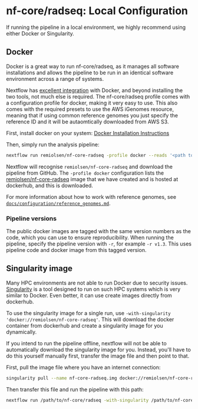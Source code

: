 # nf-core/radseq: Local Configuration

If running the pipeline in a local environment, we highly recommend using either Docker or Singularity.

## Docker
Docker is a great way to run nf-core/radseq, as it manages all software installations and allows the pipeline to be run in an identical software environment across a range of systems.

Nextflow has [excellent integration](https://www.nextflow.io/docs/latest/docker.html) with Docker, and beyond installing the two tools, not much else is required. The nf-core/radseq profile comes with a configuration profile for docker, making it very easy to use. This also comes with the required presets to use the AWS iGenomes resource, meaning that if using common reference genomes you just specify the reference ID and it will be autaomtically downloaded from AWS S3.

First, install docker on your system: [Docker Installation Instructions](https://docs.docker.com/engine/installation/)

Then, simply run the analysis pipeline:
```bash
nextflow run remiolsen/nf-core-radseq -profile docker --reads '<path to your reads>'
```

Nextflow will recognise `remiolsen/nf-core-radseq` and download the pipeline from GitHub. The `-profile docker` configuration lists the [remiolsen/nf-core-radseq](https://hub.docker.com/r/remiolsen/nf-core-radseq/) image that we have created and is hosted at dockerhub, and this is downloaded.

For more information about how to work with reference genomes, see [`docs/configuration/reference_genomes.md`](docs/configuration/reference_genomes.md).

### Pipeline versions
The public docker images are tagged with the same version numbers as the code, which you can use to ensure reproducibility. When running the pipeline, specify the pipeline version with `-r`, for example `-r v1.3`. This uses pipeline code and docker image from this tagged version.


## Singularity image
Many HPC environments are not able to run Docker due to security issues. [Singularity](http://singularity.lbl.gov/) is a tool designed to run on such HPC systems which is very similar to Docker. Even better, it can use create images directly from dockerhub.

To use the singularity image for a single run, use `-with-singularity 'docker://remiolsen/nf-core-radseq'`. This will download the docker container from dockerhub and create a singularity image for you dynamically.

If you intend to run the pipeline offline, nextflow will not be able to automatically download the singularity image for you. Instead, you'll have to do this yourself manually first, transfer the image file and then point to that.

First, pull the image file where you have an internet connection:

```bash
singularity pull --name nf-core-radseq.img docker://remiolsen/nf-core-radseq
```

Then transfer this file and run the pipeline with this path:

```bash
nextflow run /path/to/nf-core/radseq -with-singularity /path/to/nf-core-radseq.img
```
